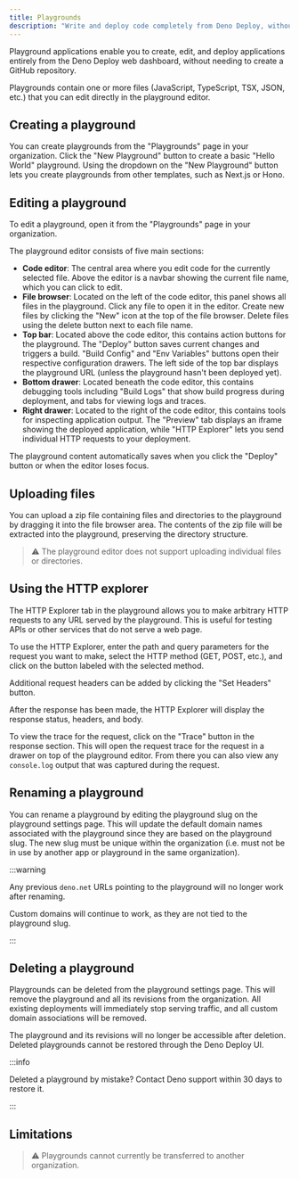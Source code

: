```yaml
---
title: Playgrounds
description: "Write and deploy code completely from Deno Deploy, without the need for a git repository."
---
```


Playground applications enable you to create, edit, and deploy applications
entirely from the Deno Deploy web dashboard, without needing to create a GitHub
repository.

Playgrounds contain one or more files (JavaScript, TypeScript, TSX, JSON, etc.)
that you can edit directly in the playground editor.

## Creating a playground

You can create playgrounds from the "Playgrounds" page in your organization.
Click the "New Playground" button to create a basic "Hello World" playground.
Using the dropdown on the "New Playground" button lets you create playgrounds
from other templates, such as Next.js or Hono.

## Editing a playground

To edit a playground, open it from the "Playgrounds" page in your organization.

The playground editor consists of five main sections:

- **Code editor**: The central area where you edit code for the currently
  selected file. Above the editor is a navbar showing the current file name,
  which you can click to edit.
- **File browser**: Located on the left of the code editor, this panel shows all
  files in the playground. Click any file to open it in the editor. Create new
  files by clicking the "New" icon at the top of the file browser. Delete files
  using the delete button next to each file name.
- **Top bar**: Located above the code editor, this contains action buttons for
  the playground. The "Deploy" button saves current changes and triggers a
  build. "Build Config" and "Env Variables" buttons open their respective
  configuration drawers. The left side of the top bar displays the playground
  URL (unless the playground hasn't been deployed yet).
- **Bottom drawer**: Located beneath the code editor, this contains debugging
  tools including "Build Logs" that show build progress during deployment, and
  tabs for viewing logs and traces.
- **Right drawer**: Located to the right of the code editor, this contains tools
  for inspecting application output. The "Preview" tab displays an iframe
  showing the deployed application, while "HTTP Explorer" lets you send
  individual HTTP requests to your deployment.

The playground content automatically saves when you click the "Deploy" button or
when the editor loses focus.

## Uploading files

You can upload a zip file containing files and directories to the playground by
dragging it into the file browser area. The contents of the zip file will be
extracted into the playground, preserving the directory structure.

> ⚠️ The playground editor does not support uploading individual files or
> directories.

## Using the HTTP explorer

The HTTP Explorer tab in the playground allows you to make arbitrary HTTP
requests to any URL served by the playground. This is useful for testing APIs or
other services that do not serve a web page.

To use the HTTP Explorer, enter the path and query parameters for the request
you want to make, select the HTTP method (GET, POST, etc.), and click on the
button labeled with the selected method.

Additional request headers can be added by clicking the "Set Headers" button.

After the response has been made, the HTTP Explorer will display the response
status, headers, and body.

To view the trace for the request, click on the "Trace" button in the response
section. This will open the request trace for the request in a drawer on top of
the playground editor. From there you can also view any `console.log` output
that was captured during the request.

## Renaming a playground

You can rename a playground by editing the playground slug on the playground
settings page. This will update the default domain names associated with the
playground since they are based on the playground slug. The new slug must be
unique within the organization (i.e. must not be in use by another app or
playground in the same organization).

:::warning

Any previous `deno.net` URLs pointing to the playground will no longer work
after renaming.

Custom domains will continue to work, as they are not tied to the playground
slug.

:::

## Deleting a playground

Playgrounds can be deleted from the playground settings page. This will remove
the playground and all its revisions from the organization. All existing
deployments will immediately stop serving traffic, and all custom domain
associations will be removed.

The playground and its revisions will no longer be accessible after deletion.
Deleted playgrounds cannot be restored through the Deno Deploy UI.

:::info

Deleted a playground by mistake? Contact Deno support within 30 days to restore
it.

:::

## Limitations

> ⚠️ Playgrounds cannot currently be transferred to another organization.
